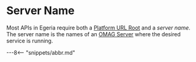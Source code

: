 <!-- SPDX-License-Identifier: CC-BY-4.0 -->
<!-- Copyright Contributors to the ODPi Egeria project. -->

# Server Name

Most APIs in Egeria require both a [Platform URL Root](/egeria-docs/concepts/platform-url-root) and a *server name*.  The server name is the names of an [OMAG Server](/egeria-docs/concepts/omag-server) where the desired service is running.

---8<-- "snippets/abbr.md"